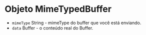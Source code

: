 # Objeto MimeTypedBuffer

* `mimeType` String - mimeType do buffer que você está enviando.
* `data` Buffer - o conteúdo real do Buffer.
